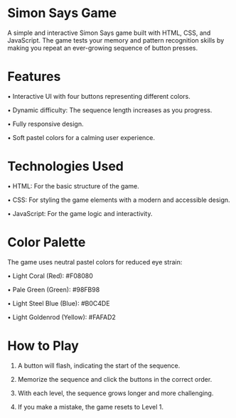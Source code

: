 # Simon Says Game

A simple and interactive Simon Says game built with HTML, CSS, and JavaScript. The game tests your memory and pattern recognition skills by making you repeat an ever-growing sequence of button presses.

# Features

• Interactive UI with four buttons representing different colors.

• Dynamic difficulty: The sequence length increases as you progress.

• Fully responsive design.

• Soft pastel colors for a calming user experience.


# Technologies Used

• HTML: For the basic structure of the game.

• CSS: For styling the game elements with a modern and accessible design.

• JavaScript: For the game logic and interactivity.


# Color Palette

The game uses neutral pastel colors for reduced eye strain:

• Light Coral (Red): #F08080

• Pale Green (Green): #98FB98

• Light Steel Blue (Blue): #B0C4DE

• Light Goldenrod (Yellow): #FAFAD2


# How to Play

1. A button will flash, indicating the start of the sequence.


2. Memorize the sequence and click the buttons in the correct order.


3. With each level, the sequence grows longer and more challenging.


4. If you make a mistake, the game resets to Level 1.
